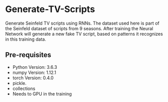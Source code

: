 # Generate-TV-Scripts
 Generate Seinfeld TV scripts using RNNs. The dataset used here is part of the Seinfeld dataset of scripts from 9 seasons. After training the Neural Network will generate a new fake TV script, based on patterns it recognizes in this training data.
 
 Pre-requisites
--------------
- Python Version: 3.6.3
- numpy Version: 1.12.1
- torch Version: 0.4.0
- pickle.
- collections
- Needs to GPU in the training
